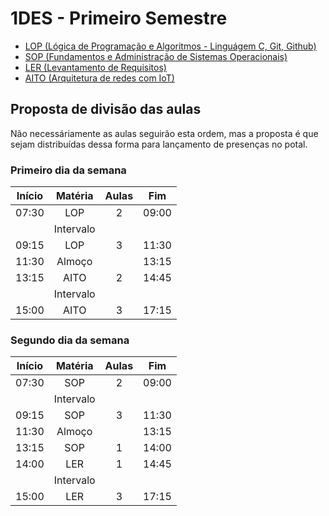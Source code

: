 # 1DES - Primeiro Semestre
- [LOP (Lógica de Programação e Algoritmos - Linguágem C, Git, Github)](./01-lop/)
- [SOP (Fundamentos e Administração de Sistemas Operacionais)](./02-sop/)
- [LER (Levantamento de Requisitos)](./03-ler/)
- [AITO (Arquitetura de redes com IoT)](./04-aito/)

## Proposta de divisão das aulas
Não necessáriamente as aulas seguirão esta ordem, mas a proposta é que sejam distribuídas dessa forma para lançamento de presenças no potal.

### Primeiro dia da semana
|Início|Matéria|Aulas|Fim|
|-|:-:|:-:|:-:|
|07:30|LOP|2|09:00|
||Intervalo|||
|09:15|LOP|3|11:30|
|11:30|Almoço||13:15|
|13:15|AITO|2|14:45|
||Intervalo|||
|15:00|AITO|3|17:15|

### Segundo dia da semana
|Início|Matéria|Aulas|Fim|
|-|:-:|:-:|:-:|
|07:30|SOP|2|09:00|
||Intervalo|||
|09:15|SOP|3|11:30|
|11:30|Almoço||13:15|
|13:15|SOP|1|14:00|
|14:00|LER|1|14:45|
||Intervalo|||
|15:00|LER|3|17:15|